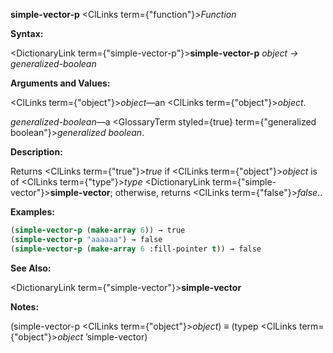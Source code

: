 **simple-vector-p** <ClLinks  term={"function"}><i>Function</i></ClLinks> 



**Syntax:** 



<DictionaryLink  term={"simple-vector-p"}><b>simple-vector-p</b></DictionaryLink> *object → generalized-boolean* 



**Arguments and Values:** 



<ClLinks  term={"object"}><i>object</i></ClLinks>—an <ClLinks  term={"object"}><i>object</i></ClLinks>. 



*generalized-boolean*—a <GlossaryTerm styled={true} term={"generalized boolean"}><i>generalized boolean</i></GlossaryTerm>. 



**Description:** 



Returns <ClLinks  term={"true"}><i>true</i></ClLinks> if <ClLinks  term={"object"}><i>object</i></ClLinks> is of <ClLinks  term={"type"}><i>type</i></ClLinks> <DictionaryLink  term={"simple-vector"}><b>simple-vector</b></DictionaryLink>; otherwise, returns <ClLinks  term={"false"}><i>false</i></ClLinks>.. 



**Examples:**
```lisp
(simple-vector-p (make-array 6)) → true 
(simple-vector-p "aaaaaa") → false 
(simple-vector-p (make-array 6 :fill-pointer t)) → false 
```
**See Also:** 



<DictionaryLink  term={"simple-vector"}><b>simple-vector</b></DictionaryLink> 



**Notes:** 



(simple-vector-p <ClLinks  term={"object"}><i>object</i></ClLinks>) *≡* (typep <ClLinks  term={"object"}><i>object</i></ClLinks> ’simple-vector) 



